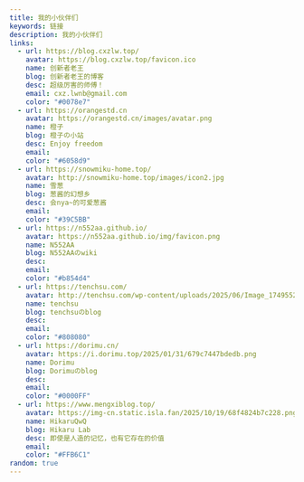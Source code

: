 ```yaml
---
title: 我的小伙伴们
keywords: 链接
description: 我的小伙伴们
links:
  - url: https://blog.cxzlw.top/
    avatar: https://blog.cxzlw.top/favicon.ico
    name: 创新者老王
    blog: 创新者老王的博客
    desc: 超级厉害的师傅！
    email: cxz.lwnb@gmail.com
    color: "#0078e7"
  - url: https://orangestd.cn
    avatar: https://orangestd.cn/images/avatar.png
    name: 橙子
    blog: 橙子の小站
    desc: Enjoy freedom
    email: 
    color: "#6058d9"
  - url: https://snowmiku-home.top/
    avatar: http://snowmiku-home.top/images/icon2.jpg
    name: 雪葱
    blog: 葱酱的幻想乡
    desc: 会nya~的可爱葱酱
    email: 
    color: "#39C5BB"
  - url: https://n552aa.github.io/
    avatar: https://n552aa.github.io/img/favicon.png
    name: N552AA
    blog: N552AAのwiki
    desc: 
    email: 
    color: "#b854d4"
  - url: https://tenchsu.com/
    avatar: http://tenchsu.com/wp-content/uploads/2025/06/Image_1749552664954.jpg
    name: tenchsu
    blog: tenchsuのblog
    desc: 
    email: 
    color: "#808080" 
  - url: https://dorimu.cn/
    avatar: https://i.dorimu.top/2025/01/31/679c7447bdedb.png
    name: Dorimu
    blog: Dorimuのblog
    desc: 
    email: 
    color: "#0000FF"
  - url: https://www.mengxiblog.top/
    avatar: https://img-cn.static.isla.fan/2025/10/19/68f4824b7c228.png
    name: HikaruQwQ
    blog: Hikaru Lab
    desc: 即使是人造的记忆，也有它存在的价值
    email: 
    color: "#FFB6C1"
random: true
---
```


<YunLinks :links="frontmatter.links" :random="frontmatter.random" />

